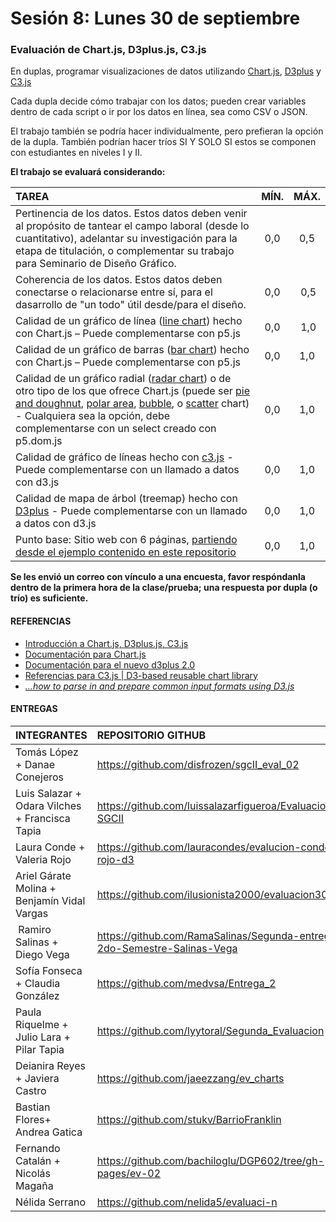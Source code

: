 # Sesión 8: Lunes 30 de septiembre

### Evaluación de Chart.js, D3plus.js, C3.js

En duplas, programar visualizaciones de datos utilizando [Chart.js](https://www.chartjs.org/), [D3plus](https://d3plus.org/) y [C3.js](https://c3js.org/)

Cada dupla decide cómo trabajar con los datos; pueden crear variables dentro de cada script o ir por los datos en línea, sea como CSV o JSON.

El trabajo también se podría hacer individualmente, pero prefieran la opción de la dupla. También podrían hacer tríos SI Y SOLO SI estos se componen con estudiantes en niveles I y II.

**El trabajo se evaluará considerando:**

| TAREA          | MÍN. | MÁX. |
|:---------------|:----:|:----:|
| Pertinencia de los datos. Estos datos deben venir al propósito de tantear el campo laboral (desde lo cuantitativo), adelantar su investigación para la etapa de titulación, o complementar su trabajo para Seminario de Diseño Gráfico. | 0,0 | 0,5 |
| Coherencia de los datos. Estos datos deben conectarse o relacionarse entre sí, para el dasarrollo de "un todo" útil desde/para el diseño. | 0,0 | 0,5 |
| Calidad de un gráfico de línea ([line chart](https://www.chartjs.org/docs/latest/charts/line.html)) hecho con Chart.js – Puede complementarse con p5.js | 0,0 | 1,0 |
| Calidad de un gráfico de barras ([bar chart](https://www.chartjs.org/docs/latest/charts/bar.html)) hecho con Chart.js – Puede complementarse con p5.js| 0,0 | 1,0 |
| Calidad de un gráfico radial ([radar chart](https://www.chartjs.org/docs/latest/charts/radar.html)) o de otro tipo de los que ofrece Chart.js (puede ser [pie and doughnut](https://www.chartjs.org/docs/latest/charts/doughnut.html), [polar area](https://www.chartjs.org/docs/latest/charts/polar.html), [bubble](https://www.chartjs.org/docs/latest/charts/bubble.html), o [scatter](https://www.chartjs.org/docs/latest/charts/scatter.html) chart) - Cualquiera sea la opción, debe complementarse con un select creado con p5.dom.js | 0,0 | 1,0 |
| Calidad de gráfico de líneas hecho con [c3.js](https://c3js.org/gettingstarted.html) - Puede complementarse con un llamado a datos con d3.js | 0,0 | 1,0 |
| Calidad de mapa de árbol (treemap) hecho con [D3plus](https://d3plus.org/examples/d3plus-hierarchy/custom-color/) - Puede complementarse con un llamado a datos con d3.js | 0,0 | 1,0 |
| Punto base: Sitio web con 6 páginas, [partiendo desde el ejemplo contenido en este repositorio](https://profesorfaco.github.io/grafica_computacional/sesion-08/) | 0,0 | 1,0 |

**Se les envió un correo con vínculo a una encuesta, favor respóndanla dentro de la primera hora de la clase/prueba; una respuesta por dupla (o trío) es suficiente.**

#### REFERENCIAS

- [Introducción a Chart.js, D3plus.js, C3.js](https://github.com/profesorfaco/grafica_computacional/tree/gh-pages/sesion-06)
- [Documentación para Chart.js](https://www.chartjs.org/docs/latest/)
- [Documentación para el nuevo d3plus 2.0](https://d3plus.org/docs/)
- [Referencias para C3.js | D3-based reusable chart library](https://c3js.org/reference.html)
- [*…how to parse in and prepare common input formats using D3.js*](http://learnjsdata.com/read_data.html)

#### ENTREGAS

| **INTEGRANTES** | **REPOSITORIO GITHUB** |
|:------------|:-------------------|
| Tomás López + Danae Conejeros | https://github.com/disfrozen/sgcII_eval_02 | 
| Luis Salazar + 	Odara Vilches + Francisca Tapia | https://github.com/luissalazarfigueroa/Evaluacion3-SGCII |
| Laura Conde	+ Valeria Rojo | https://github.com/lauracondes/evalucion-conde-rojo-d3 | 
| Ariel Gárate Molina	+ Benjamín Vidal Vargas | https://github.com/ilusionista2000/evaluacion30sept | 
| Ramiro Salinas + Diego Vega | https://github.com/RamaSalinas/Segunda-entrega-2do-Semestre-Salinas-Vega |
| Sofía Fonseca	+ Claudia González | https://github.com/medvsa/Entrega_2 |
| Paula Riquelme + Julio Lara + Pilar Tapia | https://github.com/lyytoral/Segunda_Evaluacion | 
| Deianira Reyes	 + Javiera Castro | https://github.com/jaeezzang/ev_charts | 
| Bastian Flores+ 	Andrea Gatica | https://github.com/stukv/BarrioFranklin |
| Fernando Catalán	 + Nicolás Magaña | https://github.com/bachiloglu/DGP602/tree/gh-pages/ev-02 |
| Nélida Serrano | https://github.com/nelida5/evaluaci-n |
